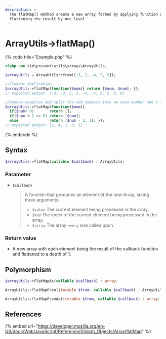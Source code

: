 ```yaml
---
description: >-
  The flatMap() method create a new array formed by applying function and then
  flattening the result by one level
---
```


# ArrayUtils-&gt;flatMap\(\)

{% code title="Example.php" %}
```php
<?php use kim\present\utils\arrays\ArrayUtils;

$arrayUtils = ArrayUtils::from([-3, 2, -4, 5, 9]);

//Element duplication
$arrayUtils->flatMap(function($num){ return [$num, $num]; });
// expected output: [-3, -3, 2, 2, -4, -4, 5, 5, 9, 9]

//Remove negative and split the odd numbers into an even number and a 1
$arrayUtils->flatMap(function($num){
  if($num< 0)       return [];
  if($num % 2 == 0) return [$num];
  else              return [$num - 1, 1]; });
// expected output: [2, 4, 1, 8, 1]
```
{% endcode %}

## Syntax

```php
$arrayUtils->flatMap(callable $callback) : ArrayUtils;
```

### Parameter

* `$callback`

  > A function that produces an element of the new Array, taking three arguments:
  >
  > * `$value` The current element being processed in the array.
  > * `$key` The index of the current element being processed in the array.
  > * `$array`   The array `every` was called upon.

### 

### Return value

* A new array with each element being the result of the callback function and flattened to a depth of 1.

## Polymorphism

```php
$arrayUtils->flatMapAs(callable $callback) : array;
```

```php
ArrayUtils::flatMapFrom(iterable $from, callable $callback) : ArrayUtils;
```

```php
ArrayUtils::flatMapFromAs(iterable $from, callable $callback) : array;
```

## References

{% embed url="https://developer.mozilla.org/en-US/docs/Web/JavaScript/Reference/Global\_Objects/Array/flatMap" %}



